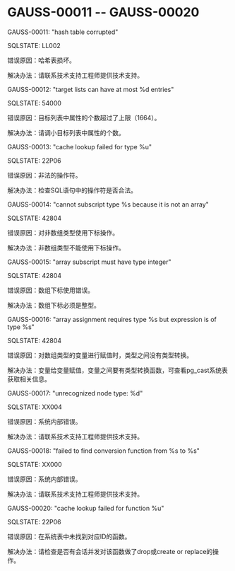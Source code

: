 # GAUSS-00011 -- GAUSS-00020

GAUSS-00011: "hash table corrupted"

SQLSTATE: LL002

错误原因：哈希表损坏。

解决办法：请联系技术支持工程师提供技术支持。

GAUSS-00012: "target lists can have at most %d entries"

SQLSTATE: 54000

错误原因：目标列表中属性的个数超过了上限（1664）。

解决办法：请调小目标列表中属性的个数。

GAUSS-00013: "cache lookup failed for type %u"

SQLSTATE: 22P06

错误原因：非法的操作符。

解决办法：检查SQL语句中的操作符是否合法。

GAUSS-00014: "cannot subscript type %s because it is not an array"

SQLSTATE: 42804

错误原因：对非数组类型使用下标操作。

解决办法：非数组类型不能使用下标操作。

GAUSS-00015: "array subscript must have type integer"

SQLSTATE: 42804

错误原因：数组下标使用错误。

解决办法：数组下标必须是整型。

GAUSS-00016: "array assignment requires type %s but expression is of type %s"

SQLSTATE: 42804

错误原因：对数组类型的变量进行赋值时，类型之间没有类型转换。

解决办法：变量给变量赋值，变量之间要有类型转换函数，可查看pg\_cast系统表获取相关信息。

GAUSS-00017: "unrecognized node type: %d"

SQLSTATE: XX004

错误原因：系统内部错误。

解决办法：请联系技术支持工程师提供技术支持。

GAUSS-00018: "failed to find conversion function from %s to %s"

SQLSTATE: XX000

错误原因：系统内部错误。

解决办法：请联系技术支持工程师提供技术支持。

GAUSS-00020: "cache lookup failed for function %u"

SQLSTATE: 22P06

错误原因：在系统表中未找到对应ID的函数。

解决办法：请检查是否有会话并发对该函数做了drop或create or replace的操作。

